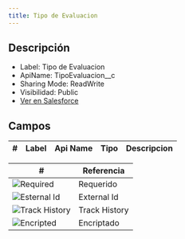 ```yaml
---
title: Tipo de Evaluacion
---
```


<!-- START autogenerated -->

## Descripción

- Label: Tipo de Evaluacion
- ApiName: TipoEvaluacion\_\_c
- Sharing Mode: ReadWrite
- Visibilidad: Public
- [Ver en Salesforce](https://test.salesforce.com/lightning/setup/ObjectManager/lookupRedirect?lookup=entityByApiName&apiName=TipoEvaluacion__c)

## Campos

| #   | Label | Api Name | Tipo | Descripcion |
| --- | ----- | -------- | ---- | ----------- |

| #                                                              | Referencia    |
| -------------------------------------------------------------- | ------------- |
| <div class="icons">![Required](/img/lock_60.png)</div>         | Requerido     |
| <div class="icons">![Esternal Id](/img/database_60.png)</div>  | External Id   |
| <div class="icons">![Track History](/img/tracker_60.png)</div> | Track History |
| <div class="icons">![Encripted](/img/password_60.png)</div>    | Encriptado    |

<!-- END autogenerated -->

